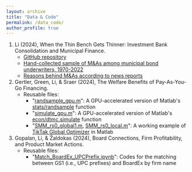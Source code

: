 ```yaml
---
layout: archive
title: "Data & Code"
permalink: /data_code/
author_profile: true
---
```


1. Li (2024), When the Thin Bench Gets Thinner: Investment Bank Consolidation and Municipal Finance.
	- [GitHub repository](https://github.com/renping-li/MuniUnderwriterMA)
	- [Hand-collected sample of M&As among municipal bond underwriters, 1970-2022](https://github.com/renping-li/MuniUnderwriterMA/blob/main/SCRIPT_hand_search_M%26A.csv)
	- [Reasons behind M&As according to news reports](https://www.dropbox.com/scl/fi/0a53cd7aq9acd4kajy3yk/Reasons-Behind-M-As-According-to-News-Reports.pdf?rlkey=7o3yxgpn3apj4504hb6m4ihvk&dl=0)
2. Gertler, Green, Li, & Sraer (2024), The Welfare Benefits of Pay-As-You-Go Financing.
	- Reusable files:
		- "[randsample_gpu.m](https://github.com/renping-li/ReusableFiles/blob/main/randsample_gpu.m)": A GPU-accelerated version of Matlab's [stats/randsample](https://www.mathworks.com/help/stats/randsample.html) function
		- "[simulate_gpu.m](https://github.com/renping-li/ReusableFiles/blob/main/simulate_gpu.m)": A GPU-accelerated version of Matlab's [econ/dtmc.simulate](https://www.mathworks.com/help/econ/dtmc.simulate.html) function
		- "[SMM_rs0_global1.m](https://github.com/renping-li/ReusableFiles/blob/main/SMM_rs0_global1.m), [SMM_rs0_local.m](https://github.com/renping-li/ReusableFiles/blob/main/SMM_rs0_local.m)": A working example of [TikTak Global Optimizer](https://www.fatihguvenen.com/tiktak) in Matlab
3. Gopalan, Li, & Žaldokas (2024), Board Connections, Firm Profitability, and Product Market Actions.
	- Reusable files:
		- "[Match_BoardEx_UPCPrefix.ipynb](https://github.com/renping-li/ReusableFiles/blob/main/3_Match_BoardEx_UPCPrefix.ipynb)": Codes for the matching between GS1 (i.e., UPC prefixes) and BoardEx by firm name
